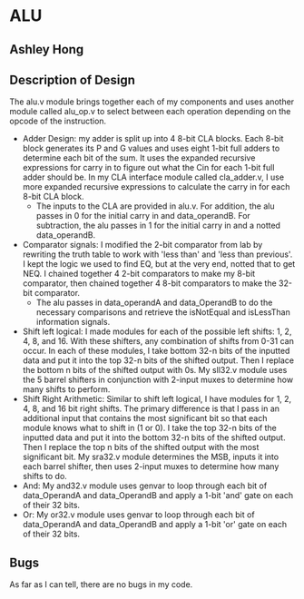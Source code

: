 # ALU

## Ashley Hong

## Description of Design
The alu.v module brings together each of my components and uses another module called alu_op.v to select between each operation depending on the opcode of the instruction.

- Adder Design: my adder is split up into 4 8-bit CLA blocks. Each 8-bit block generates its P and G values and uses eight 1-bit full adders to determine each bit of the sum. It uses the expanded recursive expressions for carry in to figure out what the Cin for each 1-bit full adder should be. In my CLA interface module called cla_adder.v, I use more expanded recursive expressions to calculate the carry in for each 8-bit CLA block.
    - The inputs to the CLA are provided in alu.v. For addition, the alu passes in 0 for the initial carry in and data_operandB. For subtraction, the alu passes in 1 for the initial carry in and a notted data_operandB.
- Comparator signals: I modified the 2-bit comparator from lab by rewriting the truth table to work with 'less than' and 'less than previous'. I kept the logic we used to find EQ, but at the very end, notted that to get NEQ. I chained together 4 2-bit comparators to make my 8-bit comparator, then chained together 4 8-bit comparators to make the 32-bit comparator.
    - The alu passes in data_operandA and data_OperandB to do the necessary comparisons and retrieve the isNotEqual and isLessThan information signals.
- Shift left logical: I made modules for each of the possible left shifts: 1, 2, 4, 8, and 16. With these shifters, any combination of shifts from 0-31 can occur. In each of these modules, I take bottom 32-n bits of the inputted data and put it into the top 32-n bits of the shifted output. Then I replace the bottom n bits of the shifted output with 0s. My sll32.v module uses the 5 barrel shifters in conjunction with 2-input muxes to determine how many shifts to perform.
- Shift Right Arithmetic: Similar to shift left logical, I have modules for 1, 2, 4, 8, and 16 bit right shifts. The primary difference is that I pass in an additional input that contains the most significant bit so that each module knows what to shift in (1 or 0). I take the top 32-n bits of the inputted data and put it into the bottom 32-n bits of the shifted output. Then I replace the top n bits of the shifted output with the most significant bit. My sra32.v module determines the MSB, inputs it into each barrel shifter, then uses 2-input muxes to determine how many shifts to do.
- And: My and32.v module uses genvar to loop through each bit of data_OperandA and data_OperandB and apply a 1-bit 'and' gate on each of their 32 bits.
- Or: My or32.v module uses genvar to loop through each bit of data_OperandA and data_OperandB and apply a 1-bit 'or' gate on each of their 32 bits.

## Bugs
As far as I can tell, there are no bugs in my code.